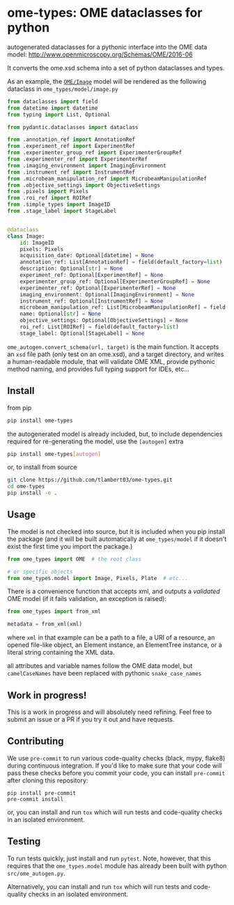 # ome-types: OME dataclasses for python

autogenerated dataclasses for a pythonic interface into the OME data model:
http://www.openmicroscopy.org/Schemas/OME/2016-06

It converts the ome.xsd schema into a set of python dataclasses and types.

As an example, the
[`OME/Image`](https://www.openmicroscopy.org/Schemas/Documentation/Generated/OME-2016-06/ome_xsd.html#Image)
model will be rendered as the following dataclass in `ome_types/model/image.py`

```python
from dataclasses import field
from datetime import datetime
from typing import List, Optional

from pydantic.dataclasses import dataclass

from .annotation_ref import AnnotationRef
from .experiment_ref import ExperimentRef
from .experimenter_group_ref import ExperimenterGroupRef
from .experimenter_ref import ExperimenterRef
from .imaging_environment import ImagingEnvironment
from .instrument_ref import InstrumentRef
from .microbeam_manipulation_ref import MicrobeamManipulationRef
from .objective_settings import ObjectiveSettings
from .pixels import Pixels
from .roi_ref import ROIRef
from .simple_types import ImageID
from .stage_label import StageLabel


@dataclass
class Image:
    id: ImageID
    pixels: Pixels
    acquisition_date: Optional[datetime] = None
    annotation_ref: List[AnnotationRef] = field(default_factory=list)
    description: Optional[str] = None
    experiment_ref: Optional[ExperimentRef] = None
    experimenter_group_ref: Optional[ExperimenterGroupRef] = None
    experimenter_ref: Optional[ExperimenterRef] = None
    imaging_environment: Optional[ImagingEnvironment] = None
    instrument_ref: Optional[InstrumentRef] = None
    microbeam_manipulation_ref: List[MicrobeamManipulationRef] = field(default_factory=list)
    name: Optional[str] = None
    objective_settings: Optional[ObjectiveSettings] = None
    roi_ref: List[ROIRef] = field(default_factory=list)
    stage_label: Optional[StageLabel] = None
```


`ome_autogen.convert_schema(url, target)` is the main function.  It accepts an
`xsd` file path (only test on an ome.xsd), and a target directory, and writes a
human-readable module, that will validate OME XML, provide pythonic method
naming, and provides full typing support for IDEs, etc...

## Install

from pip

```bash
pip install ome-types
```

the autogenerated model is already included, but, to include dependencies
required for re-generating the model, use the `[autogen]` extra

```bash
pip install ome-types[autogen]
```

or, to install from source

```bash
git clone https://github.com/tlambert03/ome-types.git
cd ome-types
pip install -e .
```

## Usage

The model is not checked into source, but it is included when you pip install
the package (and it will be built automatically at `ome_types/model` if it
doesn't exist the first time you import the package.)

```python
from ome_types import OME  # the root class

# or specific objects
from ome_types.model import Image, Pixels, Plate  # etc...
```

There is a convenience function that accepts xml, and outputs a *validated* OME
model (if it fails validation, an exception is raised):

```python
from ome_types import from_xml

metadata = from_xml(xml)
```

where `xml` in that example can be a path to a file, a URI of a resource, an
opened file-like object, an Element instance, an ElementTree instance, or a
literal string containing the XML data.

all attributes and variable names follow the OME data model, but
`camelCaseNames` have been replaced with pythonic `snake_case_names`

## Work in progress!

This is a work in progress and will absolutely need refining.  Feel free to
submit an issue or a PR if you try it out and have requests.

## Contributing

We use `pre-commit` to run various code-quality checks (black, mypy, flake8)
during continuous integration.  If you'd like to make sure that your code will
pass these checks before you commit your code, you can install `pre-commit`
after cloning this repository:

```shell
pip install pre-commit
pre-commit install
```

or, you can install and run `tox` which will run tests and code-quality checks
in an isolated environment.

## Testing

To run tests quickly, just install and run `pytest`.  Note, however, that this
requires that the `ome_types.model` module has already been built with python
`src/ome_autogen.py`.

Alternatively, you can install and run `tox` which will run tests and
code-quality checks in an isolated environment.
